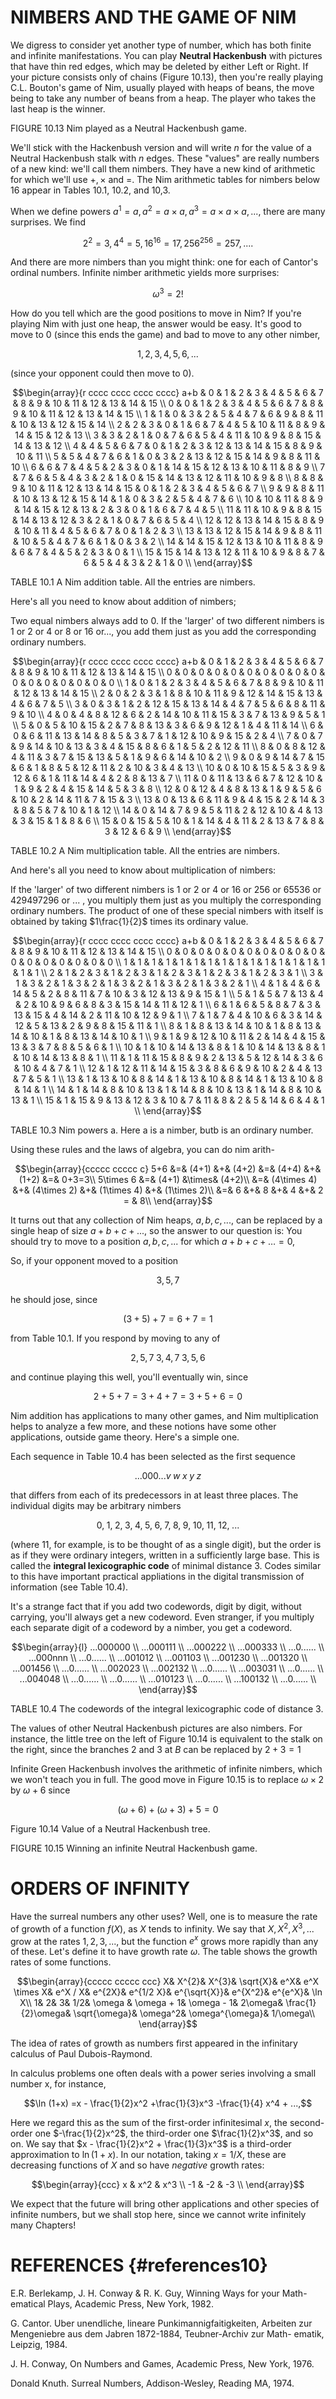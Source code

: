 # NIMBERS AND THE GAME OF NIM

We digress to consider yet another type of number, which has both finite
and infinite manifestations. You can play **Neutral Hackenbush** with
pictures that have thin red edges, which may be deleted by either Left
or Right. If your picture consists only of chains (Figure 10.13), then
you're really playing C.L. Bouton's game of Nim, usually played with
heaps of beans, the move being to take any number of beans from a heap.
The player who takes the last heap is the winner.

FIGURE 10.13 Nim played as a Neutral Hackenbush game.

We'll stick with the Hackenbush version and will write $n$ for the value
of a Neutral Hackenbush stalk with $n$ edges. These "values" are really
numbers of a new kind: we'll call them nimbers. They have a new kind of
arithmetic for which we'll use $+, \times$ and $=$. The Nim arithmetic
tables for nimbers below $16$ appear in Tables 10.1, 10.2, and 10,3.

When we define powers
$a^1 = a,a^2=a\times a,a^3= a\times a\times a,...$, there are many
surprises. We find

$$2^2 = 3, 4^4 = 5, 16^{16} = 17, 256^{256} = 257,... .$$

And there are more nimbers than you might think: one for each of
Cantor's ordinal numbers. Infinite nimber arithmetic yields more
surprises:

$$\omega^3 = 2!$$

How do you tell which are the good positions to move in Nim? If you're
playing Nim with just one heap, the answer would be easy. It's good to
move to $0$ (since this ends the game) and bad to move to any other
nimber,

$$1, 2,3,4,5,6,...$$

(since your opponent could then move to $0$).

$$\begin{array}{r cccc cccc cccc cccc}
a+b & 0  & 1   & 2  & 3   & 4  & 5   & 6  & 7   & 8  & 9   & 10 & 11  & 12 & 13  & 14 & 15 \\
0   & 0  & 1   & 2  & 3   & 4  & 5   & 6  & 7   & 8  & 9   & 10 & 11  & 12 & 13  & 14 & 15 \\
1   & 1  & 0   & 3  & 2   & 5  & 4   & 7  & 6   & 9  & 8   & 11 & 10  & 13 & 12  & 15 & 14 \\
2   & 2  & 3   & 0  & 1   & 6  & 7   & 4  & 5   & 10 & 11  & 8  & 9   & 14 & 15  & 12 & 13 \\
3   & 3  & 2   & 1  & 0   & 7  & 6   & 5  & 4   & 11 & 10  & 9  & 8   & 15 & 14  & 13 & 12 \\
4   & 4  & 5   & 6  & 7   & 0  & 1   & 2  & 3   & 12 & 13  & 14 & 15  & 8  & 9   & 10 & 11 \\
5   & 5  & 4   & 7  & 6   & 1  & 0   & 3  & 2   & 13 & 12  & 15 & 14  & 9  & 8   & 11 & 10 \\
6   & 6  & 7   & 4  & 5   & 2  & 3   & 0  & 1   & 14 & 15  & 12 & 13  & 10 & 11  & 8  & 9  \\
7   & 7  & 6   & 5  & 4   & 3  & 2   & 1  & 0   & 15 & 14  & 13 & 12  & 11 & 10  & 9  & 8  \\
8   & 8  & 9   & 10 & 11  & 12 & 13  & 14 & 15  & 0  & 1   & 2  & 3   & 4  & 5   & 6  & 7  \\
9   & 9  & 8   & 11 & 10  & 13 & 12  & 15 & 14  & 1  & 0   & 3  & 2   & 5  & 4   & 7  & 6  \\
10  & 10 & 11  & 8  & 9   & 14 & 15  & 12 & 13  & 2  & 3   & 0  & 1   & 6  & 7   & 4  & 5  \\
11  & 11 & 10  & 9  & 8   & 15 & 14  & 13 & 12  & 3  & 2   & 1  & 0   & 7  & 6   & 5  & 4  \\
12  & 12 & 13  & 14 & 15  & 8  & 9   & 10 & 11  & 4  & 5   & 6  & 7   & 0  & 1   & 2  & 3  \\
13  & 13 & 12  & 15 & 14  & 9  & 8   & 11 & 10  & 5  & 4   & 7  & 6   & 1  & 0   & 3  & 2  \\
14  & 14 & 15  & 12 & 13  & 10 & 11  & 8  & 9   & 6  & 7   & 4  & 5   & 2  & 3   & 0  & 1  \\
15  & 15 & 14  & 13 & 12  & 11 & 10  & 9  & 8   & 7  & 6   & 5  & 4   & 3  & 2   & 1  & 0  \\
\end{array}$$

TABLE 10.1 A Nim addition table. All the entries are nimbers.

Here's all you need to know about addition of nimbers;

Two equal nimbers always add to $0$. If the 'larger' of two different
nimbers is $1$ or $2$ or $4$ or $8$ or $16$ or..., you add them just as
you add the corresponding ordinary numbers.

$$\begin{array}{r cccc cccc cccc cccc}
a+b & 0 &   1   &   2   &   3   &   4   &   5   &   6   &   7   &   8   &   9   &   10  &   11  &   12  &   13  &   14  &   15  \\
0   & 0 &   0   &   0   &   0   &   0   &   0   &   0   &   0   &   0   &   0   &   0   &   0   &   0   &   0   &   0   &   0   \\
1   & 0 &   1   &   2   &   3   &   4   &   5   &   6   &   7   &   8   &   9   &   10  &   11  &   12  &   13  &   14  &   15  \\
2   & 0 &   2   &   3   &   1   &   8   &   10  &   11  &   9   &   12  &   14  &   15  &   13  &   4   &   6   &   7   &   5   \\
3   & 0 &   3   &   1   &   2   &   12  &   15  &   13  &   14  &   4   &   7   &   5   &   6   &   8   &   11  &   9   &   10  \\
4   & 0 &   4   &   8   &   12  &   6   &   2   &   14  &   10  &   11  &   15  &   3   &   7   &   13  &   9   &   5   &   1   \\
5   & 0 &   5   &   10  &   15  &   2   &   7   &   8   &   13  &   3   &   6   &   9   &   12  &   1   &   4   &   11  &   14  \\
6   & 0 &   6   &   11  &   13  &   14  &   8   &   5   &   3   &   7   &   1   &   12  &   10  &   9   &   15  &   2   &   4   \\
7   & 0 &   7   &   9   &   14  &   10  &   13  &   3   &   4   &   15  &   8   &   6   &   1   &   5   &   2   &   12  &   11  \\
8   & 0 &   8   &   12  &   4   &   11  &   3   &   7   &   15  &   13  &   5   &   1   &   9   &   6   &   14  &   10  &   2   \\
9   & 0 &   9   &   14  &   7   &   15  &   6   &   1   &   8   &   5   &   12  &   11  &   2   &   10  &   3   &   4   &   13  \\
10  & 0 &   10  &   15  &   5   &   3   &   9   &   12  &   6   &   1   &   11  &   14  &   4   &   2   &   8   &   13  &   7   \\
11  & 0 &   11  &   13  &   6   &   7   &   12  &   10  &   1   &   9   &   2   &   4   &   15  &   14  &   5   &   3   &   8   \\
12  & 0 &   12  &   4   &   8   &   13  &   1   &   9   &   5   &   6   &   10  &   2   &   14  &   11  &   7   &   15  &   3   \\
13  & 0 &   13  &   6   &   11  &   9   &   4   &   15  &   2   &   14  &   3   &   8   &   5   &   7   &   10  &   1   &   12  \\
14  & 0 &   14  &   7   &   9   &   5   &   11  &   2   &   12  &   10  &   4   &   13  &   3   &   15  &   1   &   8   &   6   \\
15  & 0 &   15  &   5   &   10  &   1   &   14  &   4   &   11  &   2   &   13  &   7   &   8   &   3   &   12  &   6   &   9   \\
\end{array}$$

TABLE 10.2 A Nim multiplication table. All the entries are nimbers.

And here's all you need to know about multiplication of nimbers:

If the 'larger' of two different nimbers is $1$ or $2$ or $4$ or $16$ or
$256$ or $65536$ or $429497296$ or $...$ , you multiply them just as you
multiply the corresponding ordinary numbers. The product of one of these
special nimbers with itself is obtained by taking $1\frac{1}{2}$ times
its ordinary value.

$$\begin{array}{r cccc cccc cccc cccc}
a+b &   0   &   1   &   2   &   3   &   4   &   5   &   6   &   7   &   8   &   9   &   10  &   11  &   12  &   13  &   14  &   15  \\
0   &   0   &   0   &   0   &   0   &   0   &   0   &   0   &   0   &   0   &   0   &   0   &   0   &   0   &   0   &   0   &   0   \\
1   &   1   &   1   &   1   &   1   &   1   &   1   &   1   &   1   &   1   &   1   &   1   &   1   &   1   &   1   &   1   &   1   \\
2   &   1   &   2   &   3   &   1   &   2   &   3   &   1   &   2   &   3   &   1   &   2   &   3   &   1   &   2   &   3   &   1   \\
3   &   1   &   3   &   2   &   1   &   3   &   2   &   1   &   3   &   2   &   1   &   3   &   2   &   1   &   3   &   2   &   1   \\
4   &   1   &   4   &   6   &   14  &   5   &   2   &   8   &   11  &   7   &   10  &   3   &   12  &   13  &   9   &   15  &   1   \\
5   &   1   &   5   &   7   &   13  &   4   &   2   &   10  &   9   &   6   &   8   &   3   &   15  &   14  &   11  &   12  &   1   \\
6   &   1   &   6   &   5   &   8   &   7   &   3   &   13  &   15  &   4   &   14  &   2   &   11  &   10  &   12  &   9   &   1   \\
7   &   1   &   7   &   4   &   10  &   6   &   3   &   14  &   12  &   5   &   13  &   2   &   9   &   8   &   15  &   11  &   1   \\
8   &   1   &   8   &   13  &   14  &   10  &   1   &   8   &   13  &   14  &   10  &   1   &   8   &   13  &   14  &   10  &   1   \\
9   &   1   &   9   &   12  &   10  &   11  &   2   &   14  &   4   &   15  &   13  &   3   &   7   &   8   &   5   &   6   &   1   \\
10  &   1   &   10  &   14  &   13  &   8   &   1   &   10  &   14  &   13  &   8   &   1   &   10  &   14  &   13  &   8   &   1   \\
11  &   1   &   11  &   15  &   8   &   9   &   2   &   13  &   5   &   12  &   14  &   3   &   6   &   10  &   4   &   7   &   1   \\
12  &   1   &   12  &   11  &   14  &   15  &   3   &   8   &   6   &   9   &   10  &   2   &   4   &   13  &   7   &   5   &   1   \\
13  &   1   &   13  &   10  &   8   &   14  &   1   &   13  &   10  &   8   &   14  &   1   &   13  &   10  &   8   &   14  &   1   \\
14  &   1   &   14  &   8   &   10  &   13  &   1   &   14  &   8   &   10  &   13  &   1   &   14  &   8   &   10  &   13  &   1   \\
15  &   1   &   15  &   9   &   13  &   12  &   3   &   10  &   7   &   11  &   8   &   2   &   5   &   14  &   6   &   4   &   1   \\
\end{array}$$

TABLE 10.3 Nim powers a. Here a is a nimber, butb is an ordinary number.

Using these rules and the laws of algebra, you can do nim arith-

$$\begin{array}{ccccc ccccc c}
    5+6 &=& (4+1) &+& (4+2) &=& (4+4) &+& (1+2) &=& 0+3=3\\
    5\times 6 &=& (4+1) &\times& (4+2)\\
    &=& (4\times 4) &+& (4\times 2) &+& (1\times 4) &+& (1\times 2)\\
    &=& 6 &+& 8 &+& 4 &+& 2 = & 8\\
\end{array}$$

It turns out that any collection of Nim heaps, $a, b, c,...$, can be
replaced by a single heap of size $a + b + c+...$, so the answer to our
question is: You should try to move to a position $a, b, c,...$ for
which $a+b+c+\dots=0$,

So, if your opponent moved to a position

$$3,5,7$$

he should jose, since

$$(3+5)+7=6+7=1$$

from Table 10.1. If you respond by moving to any of

$$2,5,7\; 3,4,7\; 3,5,6$$

and continue playing this well, you'll eventually win, since

$$2+5+7=3+4+7=3+5+6=0$$

Nim addition has applications to many other games, and Nim
multiplication helps to analyze a few more, and these notions have some
other applications, outside game theory. Here's a simple one.

Each sequence in Table 10.4 has been selected as the first sequence

$$...000...v\; w\; x\; y\; z$$

that differs from each of its predecessors in at least three places. The
individual digits may be arbitrary nimbers

$$0,\; 1,\; 2,\; 3,\; 4,\; 5,\; 6,\; 7,\; 8,\; 9,\; 10,\; 11,\; 12,\;...$$

(where $11$, for example, is to be thought of as a single digit), but
the order is as if they were ordinary integers, written in a
sufficiently large base. This is called the **integral lexicographic
code** of minimal distance $3$. Codes similar to this have important
practical appliations in the digital transmission of information (see
Table 10.4).

It's a strange fact that if you add two codewords, digit by digit,
without carrying, you'll always get a new codeword. Even stranger, if
you multiply each separate digit of a codeword by a nimber, you get a
codeword.

$$\begin{array}{l}
    ...000000 \\
    ...000111 \\
    ...000222 \\
    ...000333 \\
    ...0...... \\
    ...000nnn \\
    ...0...... \\
    ...001012 \\
    ...001103 \\
    ...001230 \\
    ...001320 \\
    ...001456 \\
    ...0...... \\
    ...002023 \\
    ...002132 \\
    ...0...... \\
    ...003031 \\
    ...0...... \\
    ...004048 \\
    ...0...... \\
    ...0...... \\
    ...010123 \\
    ...0...... \\
    ...100132 \\
    ...0...... \\
\end{array}$$

TABLE 10.4 The codewords of the integral lexicographic code of distance
$3$.

The values of other Neutral Hackenbush pictures are also nimbers. For
instance, the little tree on the left of Figure 10.14 is equivalent to
the stalk on the right, since the branches $2$ and $3$ at $B$ can be
replaced by $2+ 3= 1$

Infinite Green Hackenbush involves the arithmetic of infinite nimbers,
which we won't teach you in full. The good move in Figure 10.15 is to
replace $\omega \times 2$ by $\omega + 6$ since

$$(\omega +6)+
    (\omega +3)+
    5=0$$

Figure 10.14 Value of a Neutral Hackenbush tree.

FIGURE 10.15 Winning an infinite Neutral Hackenbush game.

# ORDERS OF INFINITY

Have the surreal numbers any other uses? Well, one is to measure the
rate of growth of a function $f(X)$, as $X$ tends to infinity. We say
that $X, X^2, X^3,...$ grow at the rates $1, 2, 3, ...$, but the
function $e^x$ grows more rapidly than any of these. Let's define it to
have growth rate $\omega$. The table shows the growth rates of some
functions.

$$\begin{array}{ccccc ccccc ccc}
    X&
    X^{2}&
    X^{3}&
    \sqrt{X}&
    e^X&
    e^X \times X&
    e^X / X&
    e^{2X}&
    e^{1/2 X}&
    e^{\sqrt{X}}&
    e^{X^2}&
    e^{e^X}&
    \ln X\\
    1&
    2&
    3&
    1/2&
    \omega &
    \omega + 1&
    \omega - 1&
    2\omega&
    \frac{1}{2}\omega&
    \sqrt{\omega}&
    \omega^2&
    \omega^{\omega}&
    1/\omega\\
\end{array}$$

The idea of rates of growth as numbers first appeared in the infinitary
calculus of Paul Dubois-Raymond.

In calculus problems one often deals with a power series involving a
small number x, for instance,

$$\ln (1+x) =x - \frac{1}{2}x^2 +\frac{1}{3}x^3 -\frac{1}{4} x^4 + ...,$$

Here we regard this as the sum of the first-order infinitesimal $x$, the
second-order one $-\frac{1}{2}x^2$, the third-order one
$\frac{1}{2}x^3$, and so on. We say that
$x - \frac{1}{2}x^2 + \frac{1}{3}x^3$ is a third-order approximation to
$\ln (1 + x)$. In our notation, taking $x = 1/X$, these are decreasing
functions of $X$ and so have *negative* growth rates:

$$\begin{array}{ccc}
x & x^2 & x^3 \\
-1 & -2 & -3 \\
\end{array}$$

We expect that the future will bring other applications and other
species of infinite numbers, but we shall stop here, since we cannot
write infinitely many Chapters!

# REFERENCES {#references10}

E.R. Berlekamp, J. H. Conway & R. K. Guy, Winning Ways for your Math-
ematical Plays, Academic Press, New York, 1982.

G. Cantor. Uber unendliche, lineare Punkimannigfaitigkeiten, Arbeiten
zur Mengeniebre aus dem Jabren 1872-1884, Teubner-Archiv zur Math-
ematik, Leipzig, 1984.

J. H. Conway, On Numbers and Games, Academic Press, New York, 1976.

Donald Knuth. Surreal Numbers, Addison-Wesley, Reading MA, 1974.
